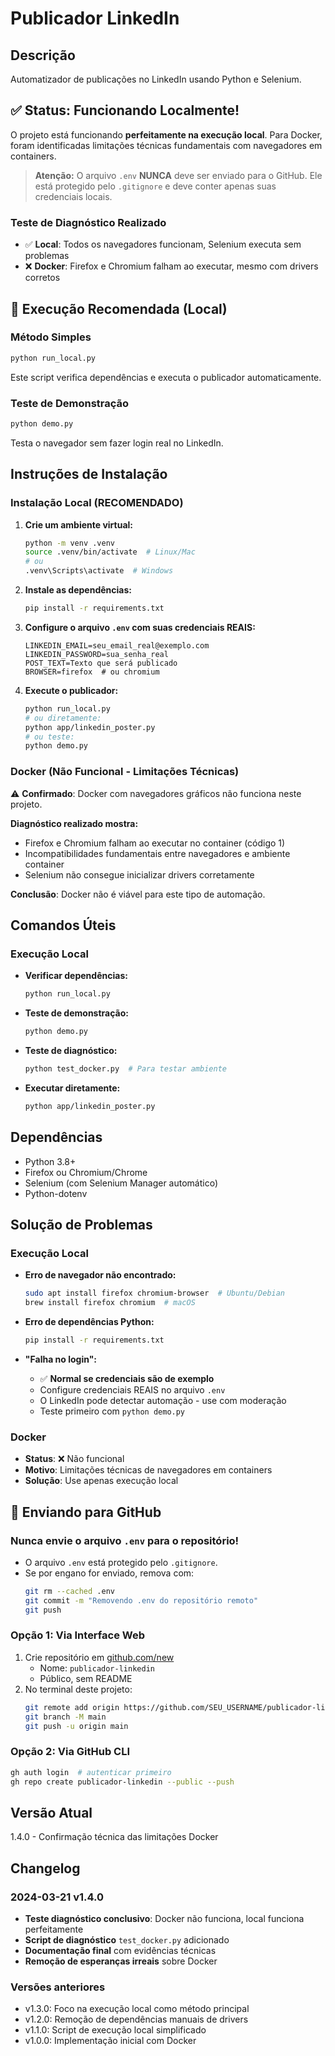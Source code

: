 # Publicador LinkedIn

## Descrição
Automatizador de publicações no LinkedIn usando Python e Selenium.

## ✅ Status: Funcionando Localmente!

O projeto está funcionando **perfeitamente na execução local**. Para Docker, foram identificadas limitações técnicas fundamentais com navegadores em containers.

> **Atenção:** O arquivo `.env` **NUNCA** deve ser enviado para o GitHub. Ele está protegido pelo `.gitignore` e deve conter apenas suas credenciais locais.

### Teste de Diagnóstico Realizado
- ✅ **Local**: Todos os navegadores funcionam, Selenium executa sem problemas
- ❌ **Docker**: Firefox e Chromium falham ao executar, mesmo com drivers corretos

## 🚀 Execução Recomendada (Local)

### Método Simples
```bash
python run_local.py
```
Este script verifica dependências e executa o publicador automaticamente.

### Teste de Demonstração
```bash
python demo.py
```
Testa o navegador sem fazer login real no LinkedIn.

## Instruções de Instalação

### Instalação Local (RECOMENDADO)

1. **Crie um ambiente virtual:**
   ```bash
   python -m venv .venv
   source .venv/bin/activate  # Linux/Mac
   # ou
   .venv\Scripts\activate  # Windows
   ```

2. **Instale as dependências:**
   ```bash
   pip install -r requirements.txt
   ```

3. **Configure o arquivo `.env` com suas credenciais REAIS:**
   ```
   LINKEDIN_EMAIL=seu_email_real@exemplo.com
   LINKEDIN_PASSWORD=sua_senha_real
   POST_TEXT=Texto que será publicado
   BROWSER=firefox  # ou chromium
   ```

4. **Execute o publicador:**
   ```bash
   python run_local.py
   # ou diretamente:
   python app/linkedin_poster.py
   # ou teste:
   python demo.py
   ```

### Docker (Não Funcional - Limitações Técnicas)

⚠️ **Confirmado**: Docker com navegadores gráficos não funciona neste projeto.

**Diagnóstico realizado mostra:**
- Firefox e Chromium falham ao executar no container (código 1)
- Incompatibilidades fundamentais entre navegadores e ambiente container
- Selenium não consegue inicializar drivers corretamente

**Conclusão**: Docker não é viável para este tipo de automação.

## Comandos Úteis

### Execução Local
- **Verificar dependências:**
  ```bash
  python run_local.py
  ```

- **Teste de demonstração:**
  ```bash
  python demo.py
  ```

- **Teste de diagnóstico:**
  ```bash
  python test_docker.py  # Para testar ambiente
  ```

- **Executar diretamente:**
  ```bash
  python app/linkedin_poster.py
  ```

## Dependências
- Python 3.8+
- Firefox ou Chromium/Chrome
- Selenium (com Selenium Manager automático)
- Python-dotenv

## Solução de Problemas

### Execução Local
- **Erro de navegador não encontrado:**
  ```bash
  sudo apt install firefox chromium-browser  # Ubuntu/Debian
  brew install firefox chromium  # macOS
  ```

- **Erro de dependências Python:**
  ```bash
  pip install -r requirements.txt
  ```

- **"Falha no login":**
  - ✅ **Normal se credenciais são de exemplo**
  - Configure credenciais REAIS no arquivo `.env`
  - O LinkedIn pode detectar automação - use com moderação
  - Teste primeiro com `python demo.py`

### Docker 
- **Status**: ❌ Não funcional
- **Motivo**: Limitações técnicas de navegadores em containers
- **Solução**: Use apenas execução local

## 🚀 Enviando para GitHub

### Nunca envie o arquivo `.env` para o repositório!
- O arquivo `.env` está protegido pelo `.gitignore`.
- Se por engano for enviado, remova com:
  ```bash
  git rm --cached .env
  git commit -m "Removendo .env do repositório remoto"
  git push
  ```

### Opção 1: Via Interface Web
1. Crie repositório em [github.com/new](https://github.com/new)
   - Nome: `publicador-linkedin`
   - Público, sem README
2. No terminal deste projeto:
   ```bash
   git remote add origin https://github.com/SEU_USERNAME/publicador-linkedin.git
   git branch -M main
   git push -u origin main
   ```

### Opção 2: Via GitHub CLI
```bash
gh auth login  # autenticar primeiro
gh repo create publicador-linkedin --public --push
```

## Versão Atual
1.4.0 - Confirmação técnica das limitações Docker

## Changelog
### 2024-03-21 v1.4.0
- **Teste diagnóstico conclusivo**: Docker não funciona, local funciona perfeitamente
- **Script de diagnóstico** `test_docker.py` adicionado
- **Documentação final** com evidências técnicas
- **Remoção de esperanças irreais** sobre Docker

### Versões anteriores
- v1.3.0: Foco na execução local como método principal
- v1.2.0: Remoção de dependências manuais de drivers
- v1.1.0: Script de execução local simplificado
- v1.0.0: Implementação inicial com Docker
